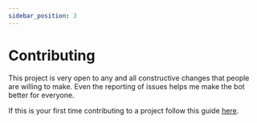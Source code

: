 ```yaml
---
sidebar_position: 3
---
```


# Contributing

This project is very open to any and all constructive changes that people are willing to make. Even the reporting of issues helps me make the bot better for everyone.

If this is your first time contributing to a project follow this guide [here](https://docs.github.com/en/get-started/quickstart/contributing-to-projects).
